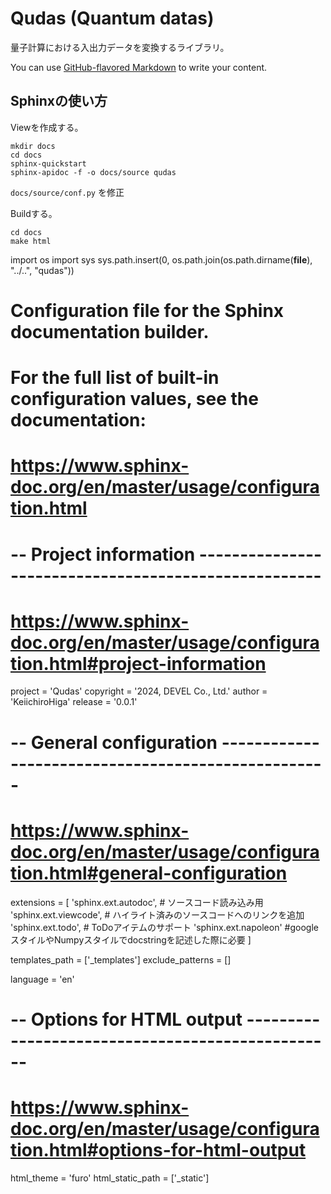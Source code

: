 # Qudas (Quantum datas)

量子計算における入出力データを変換するライブラリ。

You can use
[GitHub-flavored Markdown](https://guides.github.com/features/mastering-markdown/)
to write your content.

## Sphinxの使い方

Viewを作成する。
```
mkdir docs
cd docs
sphinx-quickstart
sphinx-apidoc -f -o docs/source qudas
```

`docs/source/conf.py` を修正

Buildする。

```
cd docs
make html
```

import os
import sys
sys.path.insert(0, os.path.join(os.path.dirname(__file__), "../..", "qudas"))

# Configuration file for the Sphinx documentation builder.
#
# For the full list of built-in configuration values, see the documentation:
# https://www.sphinx-doc.org/en/master/usage/configuration.html

# -- Project information -----------------------------------------------------
# https://www.sphinx-doc.org/en/master/usage/configuration.html#project-information

project = 'Qudas'
copyright = '2024, DEVEL Co., Ltd.'
author = 'KeiichiroHiga'
release = '0.0.1'

# -- General configuration ---------------------------------------------------
# https://www.sphinx-doc.org/en/master/usage/configuration.html#general-configuration

extensions = [
    'sphinx.ext.autodoc',  # ソースコード読み込み用
    'sphinx.ext.viewcode',  # ハイライト済みのソースコードへのリンクを追加
    'sphinx.ext.todo',  # ToDoアイテムのサポート
    'sphinx.ext.napoleon' #googleスタイルやNumpyスタイルでdocstringを記述した際に必要
]

templates_path = ['_templates']
exclude_patterns = []

language = 'en'

# -- Options for HTML output -------------------------------------------------
# https://www.sphinx-doc.org/en/master/usage/configuration.html#options-for-html-output

html_theme = 'furo'
html_static_path = ['_static']